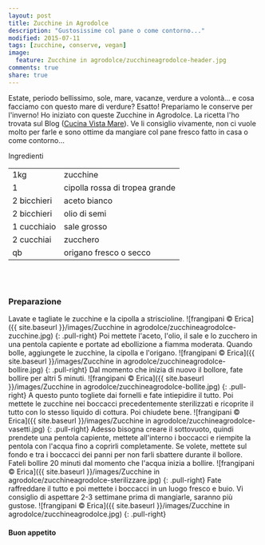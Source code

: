 ```yaml
---
layout: post
title: Zucchine in Agrodolce
description: "Gustosissime col pane o come contorno..."
modified: 2015-07-11
tags: [zucchine, conserve, vegan]
image:
  feature: Zucchine in agrodolce/zucchineagrodolce-header.jpg
comments: true
share: true
---
```


Estate, periodo bellissimo, sole, mare, vacanze, verdure a volontà... e cosa facciamo con questo mare di verdure? Esatto! Prepariamo le conserve per l'inverno! Ho iniziato con queste Zucchine in Agrodolce. La ricetta l'ho trovata sul Blog (<a href="http://blog.giallozafferano.it/cucinavistamare/zucchine-in-agrodolce/" target="_blank">Cucina Vista Mare</a>). Ve li consiglio vivamente, non ci vuole molto per farle e sono ottime da mangiare col pane fresco fatto in casa o come contorno...


<div class="ingredients">
  <div class="ingredients-title">Ingredienti</div>
  <table>
    <tbody>
      <tr>
        <td>1kg</td>
        <td>zucchine</td>
      </tr>
      <tr>
        <td>1</td>
        <td>cipolla rossa di tropea grande</td>
      </tr>
      <tr>
        <td>2 bicchieri</td>
        <td>aceto bianco</td>
      </tr>
      <tr>
        <td>2 bicchieri</td>
        <td>olio di semi</td>
      </tr>
      <tr>
        <td>1 cucchiaio</td>
        <td>sale grosso</td>
      </tr>
      <tr>
        <td>2 cucchiai</td>
        <td>zucchero</td>
      </tr>
      <tr>
        <td>qb</td>
        <td>origano fresco o secco</td>
      </tr>
    </tbody>
  </table>
  <br></br>
</div>


<h3>
  <font color="grey">
    <i class="icon-cogs"></i>
  </font> Preparazione
</h3>

Lavate e tagliate le zucchine e la cipolla a striscioline.
![frangipani © Erica]({{ site.baseurl }}/images/Zucchine in agrodolce/zucchineagrodolce-zucchine.jpg)
{: .pull-right}
Poi mettete l'aceto, l'olio, il sale e lo zucchero in una pentola capiente e portate ad ebollizione a fiamma moderata. Quando bolle, aggiungete le zucchine, la cipolla e l'origano.
![frangipani © Erica]({{ site.baseurl }}/images/Zucchine in agrodolce/zucchineagrodolce-bollire.jpg)
{: .pull-right}
Dal momento che inizia di nuovo il bollore, fate bollire per altri 5 minuti.
![frangipani © Erica]({{ site.baseurl }}/images/Zucchine in agrodolce/zucchineagrodolce-bollite.jpg)
{: .pull-right}
A questo punto togliete dai fornelli e fate intiepidire il tutto. Poi mettete le zucchine nei boccacci precedentemente sterilizzati e ricoprite il tutto con lo stesso liquido di cottura. Poi chiudete bene.
![frangipani © Erica]({{ site.baseurl }}/images/Zucchine in agrodolce/zucchineagrodolce-vasetti.jpg)
{: .pull-right}
Adesso bisogna creare il sottovuoto, quindi prendete una pentola capiente, mettete all'interno i boccacci e riempite la pentola con l'acqua fino a coprirli completamente. Se volete, mettete sul fondo e tra i boccacci dei panni per non farli sbattere durante il bollore. Fateli bollire 20 minuti dal momento che l'acqua inizia a bollire.
![frangipani © Erica]({{ site.baseurl }}/images/Zucchine in agrodolce/zucchineagrodolce-sterilizzare.jpg)
{: .pull-right}
Fate raffreddare il tutto e poi mettete i boccacci in un luogo fresco e buio. Vi consiglio di aspettare 2-3 settimane prima di mangiarle, saranno più gustose.
![frangipani © Erica]({{ site.baseurl }}/images/Zucchine in agrodolce/zucchineagrodolce.jpg)
{: .pull-right}

<h4>Buon appetito
  <font color="red">
    <i class="icon-smile"></i>
  </font>
</h4>
